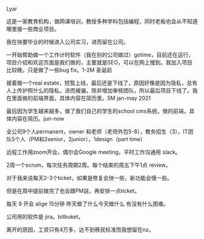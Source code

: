 Lyar



这是一家教育机构，做网课培训，教授多种学科包括编程，同时老板也会从不知道哪里接一些商业项目。

我在快要毕业的时候进入公司实习，进而留在公司。

一开始帮助做一个工作计时软件（我在别的公司做过）gotime，目前还在运行，项目介绍和欢迎页面是我们做的，主要就是SEO，可以在网上搜到。我加入项目比较晚，只是做了一些bug fix。1-2M 圣诞前

接着做一个real estate，短暂上线，最后还是下线了，原因好像是因为隐私，总有人上传护照什么的隐私，进而被骗，除非增加审核团队，所以最后项目下线了。我在里面做的前端界面，具体内容在简历里。5M jan-may 2021

最后因为学生越来越多，做了我们自己的学生的school cms系统，做的前端，具体内容在简历。jun-now

全公司9个人permanent，owner 和老师（老师外包5-8），教务招生（3），IT团队5个人（PM和2senior，2junior），1design（part time）

远程工作用zoom开会，偶尔会Google meeting，平时工作沟通用 slack。

2周一个scrum，每次任务周期2周。每个结束的周五下午1点 review。

对于我来说每天2-3个ticket，如果是修复会快一些，新功能会慢一些。

但是在周中提前做完了也会跟PM说，再安排一点ticket。

每天 9 开会 alige  15分钟 昨天做了什么今天做什么 有没有什么困难。

公司用的软件是 jira。bitbuket。

离开的原因，工资只有4万多，达不到移民标准而我想留在nz。
